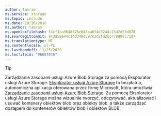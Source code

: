 ```yaml
---
author: tamram
ms.service: storage
ms.topic: include
ms.date: 10/26/2018
ms.author: tamram
ms.openlocfilehash: 54cf1ba9648625e843ca6f4d9244c25d2d55d878
ms.sourcegitcommit: a43a59e44c14d349d597c3d2fd2bc779989c71d7
ms.translationtype: MT
ms.contentlocale: pl-PL
ms.lasthandoff: 11/25/2020
ms.locfileid: "96007046"
---
```

> [!TIP]
> 
> Zarządzanie zasobami usługi Azure Blob Storage za pomocą Eksplorator usługi Azure Storage. 
> [Eksplorator usługi Azure Storage](https://azure.microsoft.com/features/storage-explorer/) to bezpłatna, autonomiczna aplikacja oferowana przez firmę Microsoft, która umożliwia [Zarządzanie zasobami usługi Azure Blob Storage](../articles/vs-azure-tools-storage-explorer-blobs.md). Za pomocą Eksplorator usługi Azure Storage można wizualnie tworzyć, odczytywać, aktualizować i usuwać kontenery obiektów blob oraz obiekty blob, a także zarządzać dostępem do kontenerów obiektów blob i obiektów BLOB.



